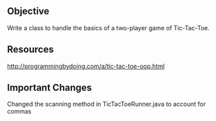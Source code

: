 ## Objective

Write a class to handle the basics of a two-player game of Tic-Tac-Toe. 

## Resources

http://programmingbydoing.com/a/tic-tac-toe-oop.html

## Important Changes

Changed the scanning method in TicTacToeRunner.java to account for commas


